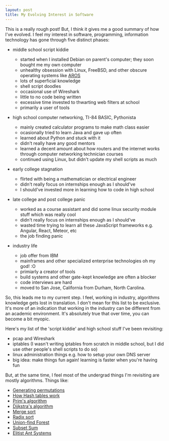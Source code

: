 ```yaml
---
layout: post
title: My Evolving Interest in Software
---
```


This is a really rough post! But, I think it gives me a good summary of how I've evolved.
I feel my interest in software, programming, information technology has gone through five distinct phases:

* middle school script kiddie
    * started when I installed Debian on parent's computer; they soon bought me my own computer
    * unhealthy obsession with Linux, FreeBSD, and other obscure operating systems like [AROS](https://aros.sourceforge.io/)
    * lots of superficial knowledge 
    * shell script doodles 
    * occasional use of Wireshark
    * little to no code being written
    * excessive time invested to thwarting web filters at school
    * primarily a user of tools

* high school computer networking, TI-84 BASIC, Pythonista
   * mainly created calculator programs to make math class easier
   * ocasionally tried to learn Java and gave up often
   * learned about Python and stuck with it
   * didn't really have any good mentors
   * learned a decent amount about how routers and the internet works through computer networking technician courses
   * continued using Linux, but didn't update my shell scripts as much

* early college stagnation
   * flirted with being a mathematician or electrical engineer
   * didn't really focus on internships enough as I should've
   * I should've invested more in learning how to code in high school

* late college and post college panic
   * worked as a course assistant and did some linux security module stuff which was really cool
   * didn't really focus on internships enough as I should've
   * wasted time trying to learn all these JavaScript frameworks e.g. Angular, React, Meteor, etc
   * the job finding panic

* industry life
   * job offer from IBM
   * mainframes and other specialized enterprise technologies oh my god! :O
   * primiarly a creator of tools
   * build systems and other gate-kept knowledge are often a blocker
   * code interviews are hard
   * moved to San Jose, California from Durham, North Carolina.

So, this leads me to my current step. I feel, working in industry, algorithms knowledge gets lost in translation.
I don't mean for this list to be exclusive.  It's more of an indication that working in the industry can be different from an academic environment.
It's absolutely true that over time, you can become a bit myopic. 

Here's my list of the 'script kiddie' and high school stuff I've been revisiting:
* pcap and Wireshark
* iptables (I wasn't writing iptables from scratch in middle school, but I did use other people's shell scripts to do so)
* linux administration things e.g. how to setup your own DNS server
* big idea: make things fun again! learning is faster when you're having fun

But, at the same time, I feel most of the undergrad things I'm revisiting are mostly algorithms.
Things like:

* [Generating permutations](https://en.wikipedia.org/wiki/Permutation#Algorithms_to_generate_permutations)
* [How Hash tables work](https://en.wikipedia.org/wiki/Hash_table)
* [Prim's algorithm](https://en.wikipedia.org/wiki/Prim%27s_algorithm)
* [Dijkstra's algorithm](https://en.wikipedia.org/wiki/Dijkstra%27s_algorithm)
* [Merge sort](https://en.wikipedia.org/wiki/Merge_sort)
* [Radix sort](https://en.wikipedia.org/wiki/Radix_sort)
* [Union-find Forest](https://en.wikipedia.org/wiki/Disjoint-set_data_structure)
* [Subset Sum](https://en.wikipedia.org/wiki/Subset_sum_problem)
* [Elitist Ant Systems](https://en.wikipedia.org/wiki/Ant_colony_optimization_algorithms#Elitist_Ant_System)
